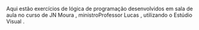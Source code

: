 
Aqui estão exercícios de lógica de programação desenvolvidos em sala de aula no curso de JN Moura , ministroProfessor Lucas , utilizando o Estúdio Visual .
